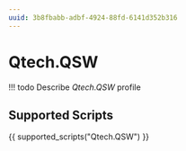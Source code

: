 ```yaml
---
uuid: 3b8fbabb-adbf-4924-88fd-6141d352b316
---
```



# Qtech.QSW


<!-- prettier-ignore -->
!!! todo
    Describe *Qtech.QSW* profile

## Supported Scripts

{{ supported_scripts("Qtech.QSW") }}

